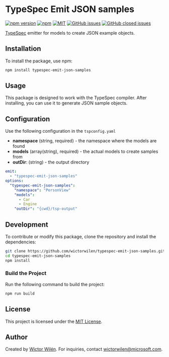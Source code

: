 # TypeSpec Emit JSON samples

[![npm version](https://badge.fury.io/js/typespec-emit-json-samples.svg)](https://www.npmjs.com/package/typespec-emit-json-samples)
[![npm](https://img.shields.io/npm/dt/typespec-emit-json-samples.svg)](https://www.npmjs.com/package/typespec-emit-json-samples)
[![MIT](https://img.shields.io/npm/l/typespec-emit-json-samples.svg)](https://github.com/wictorwilen/typespec-emit-json-samples/blob/master/LICENSE.md)
[![GitHub issues](https://img.shields.io/github/issues/wictorwilen/typespec-emit-json-samples.svg)](https://github.com/wictorwilen/typespec-emit-json-samples/issues)
[![GitHub closed issues](https://img.shields.io/github/issues-closed/wictorwilen/typespec-emit-json-samples.svg)](https://github.com/wictorwilen/typespec-emit-json-samples/issues?q=is%3Aissue+is%3Aclosed)

[TypeSpec](https://typespec.io) emitter for models to create JSON example objects.

## Installation

To install the package, use npm:

```bash
npm install typespec-emit-json-samples
```

## Usage

This package is designed to work with the TypeSpec compiler. After installing, you can use it to generate JSON sample objects.

## Configuration

Use the following configuration in the `tspconfig.yaml`

- **namespace** (string, required) - the namespace where the models are found
- **models** (array(string), required) - the actual models to create samples from  
- **outDir**: (string) - the output directory

``` yaml
emit:
  - "typespec-emit-json-samples"
options:
  "typespec-emit-json-samples":
    "namespace": "PersonView"
    "models":
      - Car
      - Engine
    "outDir": "{cwd}/tsp-output"

```



## Development

To contribute or modify this package, clone the repository and install the dependencies:

```bash
git clone https://github.com/wictorwilen/typespec-emit-json-samples.git
cd typespec-emit-json-samples
npm install
```

### Build the Project

Run the following command to build the project:

```bash
npm run build
```

## License

This project is licensed under the [MIT License](LICENSE).

## Author

Created by [Wictor Wilén](https://www.wictorwilen.se). For inquiries, contact [wictorwilen@microsoft.com](mailto:wictorwilen@microsoft.com).